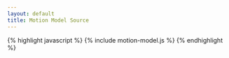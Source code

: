 ```yaml
---
layout: default
title: Motion Model Source
---
```

{% highlight javascript %}
{% include motion-model.js %}
{% endhighlight %}
